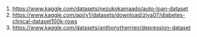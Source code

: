 1. https://www.kaggle.com/datasets/nezukokamaado/auto-loan-dataset
2. https://www.kaggle.com/api/v1/datasets/download/ziya07/diabetes-clinical-dataset100k-rows
3. https://www.kaggle.com/datasets/anthonytherrien/depression-dataset
